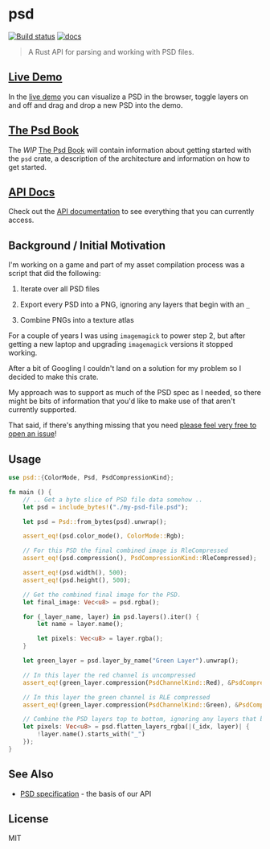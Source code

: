 psd
===

[![Build status](https://circleci.com/gh/chinedufn/percy.svg?style=shield&circle-token=:circle-token)](https://circleci.com/gh/chinedufn/percy) [![docs](https://docs.rs/psd/badge.svg)](https://docs.rs/psd)

> A Rust API for parsing and working with PSD files.

## [Live Demo](https://chinedufn.github.io/psd/drag-drop-demo/)

In the [live demo](https://chinedufn.github.io/psd/drag-drop-demo/) you can visualize a PSD in the browser,
toggle layers on and off and drag and drop a new PSD into the demo.

## [The Psd Book](https://chinedufn.github.io/psd)

The _WIP_ [The Psd Book](https://chinedufn.github.io/psd) will contain information about getting started with the `psd` crate,
a description of the architecture and information on how to get started.

## [API Docs](https://chinedufn.github.io/psd/api/psd)

Check out the [API documentation](https://chinedufn.github.io/psd/api/psd) to see everything that you can currently access.

## Background / Initial Motivation

I'm working on a game and part of my asset compilation process was a script that did the following:

1. Iterate over all PSD files

2. Export every PSD into a PNG, ignoring any layers that begin with an `_`

3. Combine PNGs into a texture atlas

For a couple of years I was using `imagemagick` to power step 2, but after getting a new laptop and upgrading `imagemagick` versions it stopped working.

After a bit of Googling I couldn't land on a solution for my problem so I decided to make this crate.

My approach was to support as much of the PSD spec as I needed, so there might be bits of information that you'd like to make use of that aren't currently supported.

That said, if there's anything missing that you need [please feel very free to open an issue](https://github.com/chinedufn/psd/issues)!

## Usage

```rust
use psd::{ColorMode, Psd, PsdCompressionKind};

fn main () {
    // .. Get a byte slice of PSD file data somehow ..
    let psd = include_bytes!("./my-psd-file.psd");

    let psd = Psd::from_bytes(psd).unwrap();

    assert_eq!(psd.color_mode(), ColorMode::Rgb);

    // For this PSD the final combined image is RleCompressed
    assert_eq!(psd.compression(), PsdCompressionKind::RleCompressed);

    assert_eq!(psd.width(), 500);
    assert_eq!(psd.height(), 500);

    // Get the combined final image for the PSD.
    let final_image: Vec<u8> = psd.rgba();

    for (_layer_name, layer) in psd.layers().iter() {
        let name = layer.name();

        let pixels: Vec<u8> = layer.rgba();
    }

    let green_layer = psd.layer_by_name("Green Layer").unwrap();

    // In this layer the red channel is uncompressed
    assert_eq!(green_layer.compression(PsdChannelKind::Red), &PsdCompressionKind::RawData);

    // In this layer the green channel is RLE compressed
    assert_eq!(green_layer.compression(PsdChannelKind::Green), &PsdCompressionKind::RleCompressed);

    // Combine the PSD layers top to bottom, ignoring any layers that begin with an `_`
    let pixels: Vec<u8> = psd.flatten_layers_rgba(|(_idx, layer)| {
        !layer.name().starts_with("_")
    });
}
```

## See Also

- [PSD specification](https://www.adobe.com/devnet-apps/photoshop/fileformatashtml/) - the basis of our API

## License

MIT
